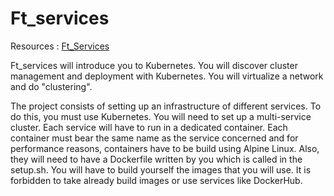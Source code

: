 # Ft_services

Resources : [Ft_Services](https://www.notion.so/Ft_Services-9c6c603949894380b2c2bd2b9eeab080) 

Ft_services will introduce you to Kubernetes. You will discover cluster management and
deployment with Kubernetes. You will virtualize a network and do "clustering".

The project consists of setting up an infrastructure of different services. To do this, you
must use Kubernetes. You will need to set up a multi-service cluster.
Each service will have to run in a dedicated container.
Each container must bear the same name as the service concerned and for performance
reasons, containers have to be build using Alpine Linux.
Also, they will need to have a Dockerfile written by you which is called in the setup.sh.
You will have to build yourself the images that you will use. It is forbidden to take
already build images or use services like DockerHub.
